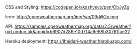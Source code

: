 CSS and Styling:
https://codepen.io/akashvevo/pen/ObJyZg

Icon:
http://openweathermap.org/img/wn/09d@2x.png

API:
https://samples.openweathermap.org/data/2.5/weather?q=London,uk&appid=b6907d289e10d714a6e88b30761fae22

Heroku deployment:
https://iheidari-weather.herokuapp.com/
